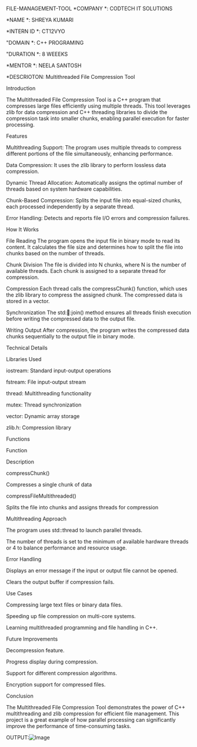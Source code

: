 FILE-MANAGEMENT-TOOL *COMPANY *: CODTECH IT SOLUTIONS

*NAME *: SHREYA KUMARI

*INTERN ID *: CT12VYO

"DOMAIN *: C++ PROGRAMING

"DURATION *: 8 WEEEKS

*MENTOR *: NEELA SANTOSH

*DESCRIOTON:
Multithreaded File Compression Tool

Introduction

The Multithreaded File Compression Tool is a C++ program that compresses large files efficiently using multiple threads. This tool leverages zlib for data compression and C++ threading libraries to divide the compression task into smaller chunks, enabling parallel execution for faster processing.

Features

Multithreading Support: The program uses multiple threads to compress different portions of the file simultaneously, enhancing performance.

Data Compression: It uses the zlib library to perform lossless data compression.

Dynamic Thread Allocation: Automatically assigns the optimal number of threads based on system hardware capabilities.

Chunk-Based Compression: Splits the input file into equal-sized chunks, each processed independently by a separate thread.

Error Handling: Detects and reports file I/O errors and compression failures.

How It Works

File Reading
The program opens the input file in binary mode to read its content. It calculates the file size and determines how to split the file into chunks based on the number of threads.

Chunk Division
The file is divided into N chunks, where N is the number of available threads. Each chunk is assigned to a separate thread for compression.

Compression
Each thread calls the compressChunk() function, which uses the zlib library to compress the assigned chunk. The compressed data is stored in a vector.

Synchronization
The std::thread::join() method ensures all threads finish execution before writing the compressed data to the output file.

Writing Output
After compression, the program writes the compressed data chunks sequentially to the output file in binary mode.

Technical Details

Libraries Used

iostream: Standard input-output operations

fstream: File input-output stream

thread: Multithreading functionality

mutex: Thread synchronization

vector: Dynamic array storage

zlib.h: Compression library

Functions

Function

Description

compressChunk()

Compresses a single chunk of data

compressFileMultithreaded()

Splits the file into chunks and assigns threads for compression

Multithreading Approach

The program uses std::thread to launch parallel threads.

The number of threads is set to the minimum of available hardware threads or 4 to balance performance and resource usage.

Error Handling

Displays an error message if the input or output file cannot be opened.

Clears the output buffer if compression fails.

Use Cases

Compressing large text files or binary data files.

Speeding up file compression on multi-core systems.

Learning multithreaded programming and file handling in C++.

Future Improvements

Decompression feature.

Progress display during compression.

Support for different compression algorithms.

Encryption support for compressed files.

Conclusion

The Multithreaded File Compression Tool demonstrates the power of C++ multithreading and zlib compression for efficient file management. This project is a great example of how parallel processing can significantly improve the performance of time-consuming tasks.

OUTPUT:![Image](https://github.com/user-attachments/assets/7ae2734e-657e-4975-a141-7ba69a10963a)
